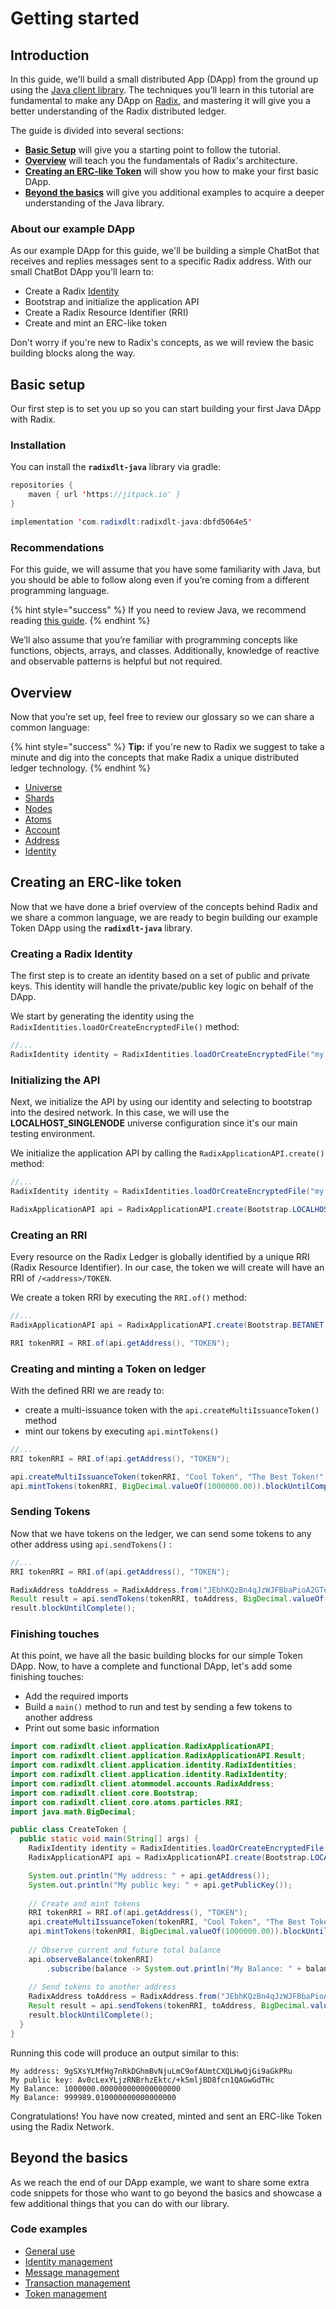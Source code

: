 # Getting started

## Introduction

In this guide, we'll build a small distributed App \(DApp\) from the ground up using the [Java client library](https://github.com/radixdlt/radixdlt-java). The techniques you’ll learn in this tutorial are fundamental to make any DApp on [Radix](http://www.radixdlt.com/), and mastering it will give you a better understanding of the Radix distributed ledger.

The guide is divided into several sections:

* **​**[**Basic Setup**](getting-started.md#basic-setup) will give you a starting point to follow the tutorial.
* **​**[**Overview**](getting-started.md#basic-setup) will teach you the fundamentals of Radix's architecture.
* **​**[**Creating an ERC-like Token**](getting-started.md#creating-an-erc-like-token) will show you how to make your first basic DApp.
* **​**[**Beyond the basics**](getting-started.md#beyond-the-basics) will give you additional examples to acquire a deeper understanding of the Java library.

### About our example DApp

As our example DApp for this guide, we'll be building a simple ChatBot that receives and replies messages sent to a specific Radix address. With our small ChatBot DApp you'll learn to:

* Create a Radix [Identity](https://github.com/radixdlt/radixdlt-java-docs/tree/a4d56556f33e1b032300053d7d2d93e551dab2e6/learn/glossary.md#identity)
* Bootstrap and initialize the application API
* Create a Radix Resource Identifier \(RRI\)
* Create and mint an ERC-like token

Don't worry if you're new to Radix's concepts, as we will review the basic building blocks along the way.

## Basic setup

Our first step is to set you up so you can start building your first Java DApp with Radix.

### Installation

You can install the **`radixdlt-java`** library via gradle:

```java
repositories {
    maven { url 'https://jitpack.io' }
}
```

```java
implementation 'com.radixdlt:radixdlt-java:dbfd5064e5'
```

### Recommendations

For this guide, we will assume that you have some familiarity with Java, but you should be able to follow along even if you’re coming from a different programming language.

{% hint style="success" %}
If you need to review Java, we recommend reading [this guide](https://www.learnjavaonline.org/).
{% endhint %}

We’ll also assume that you’re familiar with programming concepts like functions, objects, arrays, and classes. Additionally, knowledge of reactive and observable patterns is helpful but not required.

## Overview

Now that you’re set up, feel free to review our glossary so we can share a common language:

{% hint style="success" %}
**Tip:** if you're new to Radix we suggest to take a minute and dig into the concepts that make Radix a unique distributed ledger technology.
{% endhint %}

* [Universe](https://docs.radixdlt.com/alpha/learn/glossary#universe)
* [Shards](https://docs.radixdlt.com/alpha/learn/glossary#shard)
* [Nodes](https://docs.radixdlt.com/alpha/learn/glossary#nodes)
* [Atoms](https://docs.radixdlt.com/alpha/learn/glossary#atoms)
* [Account](https://docs.radixdlt.com/alpha/learn/glossary#account)
* [Address](https://docs.radixdlt.com/alpha/learn/glossary#address)
* [Identity](https://docs.radixdlt.com/alpha/learn/glossary#identity)

## Creating an ERC-like token

Now that we have done a brief overview of the concepts behind Radix and we share a common language, we are ready to begin building our example Token DApp using the **`radixdlt-java`** library.

### Creating a Radix Identity

The first step is to create an identity based on a set of public and private keys. This identity will handle the private/public key logic on behalf of the DApp.

We start by generating the identity using the `RadixIdentities.loadOrCreateEncryptedFile()` method:

```java
//...
RadixIdentity identity = RadixIdentities.loadOrCreateEncryptedFile("my.key", "password123");
```

### Initializing the API

Next, we initialize the API by using our identity and selecting to bootstrap into the desired network. In this case, we will use the **LOCALHOST\_SINGLENODE** universe configuration since it's our main testing environment.

We initialize the application API by calling the `RadixApplicationAPI.create()` method:

```java
//...
RadixIdentity identity = RadixIdentities.loadOrCreateEncryptedFile("my.key", "password123");

RadixApplicationAPI api = RadixApplicationAPI.create(Bootstrap.LOCALHOST_SINGLENODE, identity);
```

### Creating an RRI

Every resource on the Radix Ledger is globally identified by a unique RRI \(Radix Resource Identifier\). In our case, the token we will create will have an RRI of `/<address>/TOKEN`.

We create a token RRI by executing the `RRI.of()` method:

```java
//...
RadixApplicationAPI api = RadixApplicationAPI.create(Bootstrap.BETANET, identity);

RRI tokenRRI = RRI.of(api.getAddress(), "TOKEN");
```

### Creating and minting a Token on ledger

With the defined RRI we are ready to:

* create a multi-issuance token with the `api.createMultiIssuanceToken()` method
* mint our tokens by executing `api.mintTokens()`

```java
//...
RRI tokenRRI = RRI.of(api.getAddress(), "TOKEN");

api.createMultiIssuanceToken(tokenRRI, "Cool Token", "The Best Token!").blockUntilComplete();
api.mintTokens(tokenRRI, BigDecimal.valueOf(1000000.00)).blockUntilComplete();
```

### Sending Tokens

Now that we have tokens on the ledger, we can send some tokens to any other address using `api.sendTokens()` :

```java
//...
RRI tokenRRI = RRI.of(api.getAddress(), "TOKEN");

RadixAddress toAddress = RadixAddress.from("JEbhKQzBn4qJzWJFBbaPioA2GTeaQhuUjYWkanTE6N8VvvPpvM8");
Result result = api.sendTokens(tokenRRI, toAddress, BigDecimal.valueOf(10.99));
result.blockUntilComplete();
```

### Finishing touches

At this point, we have all the basic building blocks for our simple Token DApp. Now, to have a complete and functional DApp, let's add some finishing touches:

* Add the required imports
* Build a `main()` method to run and test by sending a few tokens to another address
* Print out some basic information

```java
import com.radixdlt.client.application.RadixApplicationAPI;
import com.radixdlt.client.application.RadixApplicationAPI.Result;
import com.radixdlt.client.application.identity.RadixIdentities;
import com.radixdlt.client.application.identity.RadixIdentity;
import com.radixdlt.client.atommodel.accounts.RadixAddress;
import com.radixdlt.client.core.Bootstrap;
import com.radixdlt.client.core.atoms.particles.RRI;
import java.math.BigDecimal;

public class CreateToken {
  public static void main(String[] args) {
    RadixIdentity identity = RadixIdentities.loadOrCreateEncryptedFile("my.key", "password123");
    RadixApplicationAPI api = RadixApplicationAPI.create(Bootstrap.LOCALHOST_SINGLENODE, identity);

	System.out.println("My address: " + api.getAddress());
	System.out.println("My public key: " + api.getPublicKey());
	        
    // Create and mint tokens
    RRI tokenRRI = RRI.of(api.getAddress(), "TOKEN");
    api.createMultiIssuanceToken(tokenRRI, "Cool Token", "The Best Token!").blockUntilComplete();
    api.mintTokens(tokenRRI, BigDecimal.valueOf(1000000.00)).blockUntilComplete();
 
    // Observe current and future total balance
	api.observeBalance(tokenRRI)
		.subscribe(balance -> System.out.println("My Balance: " + balance));
	   
    // Send tokens to another address
    RadixAddress toAddress = RadixAddress.from("JEbhKQzBn4qJzWJFBbaPioA2GTeaQhuUjYWkanTE6N8VvvPpvM8");
    Result result = api.sendTokens(tokenRRI, toAddress, BigDecimal.valueOf(10.99));
    result.blockUntilComplete();
  }
}
```

Running this code will produce an output similar to this:

```text
My address: 9gSXsYLMfHg7nRkDGhmBvNjuLmC9ofAUmtCXQLHwQjGi9aGkPRu
My public key: Av0cLexYLjzRNBrhzEktc/+k5mljBD8fcn1QAGwGdTHc
My Balance: 1000000.000000000000000000
My Balance: 999989.010000000000000000

```

Congratulations! You have now created, minted and sent an ERC-like Token using the Radix Network.

## Beyond the basics

As we reach the end of our DApp example, we want to share some extra code snippets for those who want to go beyond the basics and showcase a few additional things that you can do with our library.

### Code examples

* [General use](../examples/code-examples/general-use.md)
* [Identity management](../examples/code-examples/identity-management.md)
* [Message management](../examples/code-examples/message-management.md)
* [Transaction management](../examples/code-examples/transaction-management.md)
* [Token management](../examples/code-examples/token-management.md)

